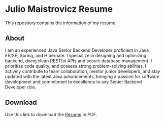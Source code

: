 # Julio Maistrovicz Resume

This repository contains the information of my resume

## About

I am an experienced Java Senior Backend Developer proficient in Java EE/SE, Spring, and Hibernate. I specialize in designing and optimizing backend, doing clean RESTful APIs and secure database management. I prioritize code quality, and possess strong problem-solving abilities. I actively contribute to team collaboration, mentor junior developers, and stay updated with the latest Java advancements, bringing a passion for software development and commitment to excellence to any Senior Backend Developer role.

## Download

Use this link to download the [Resume](https://github.com/juliomaister/Resume/blob/7e065ad56bd90b8675a154d64f6c1d961ac59a6f/Julio%20Resume.pdf) in PDF.


